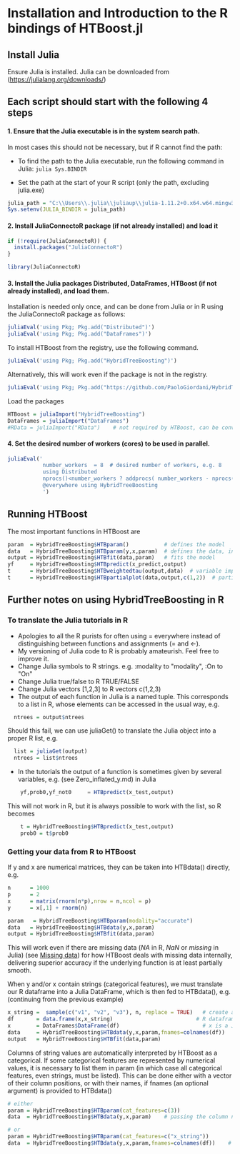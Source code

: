 
# Installation and Introduction to the R bindings of HTBoost.jl 

## Install Julia  

Ensure Julia is installed. 
Julia can be downloaded from (https://julialang.org/downloads/)

## Each script should start with the following 4 steps 
#### 1. Ensure that the Julia executable is in the system search path.

In most cases this should not be necessary, but if R cannot find the path:  

- To find the path to the Julia executable, run the following command in Julia:
  ```julia Sys.BINDIR ```

- Set the path at the start of your R script (only the path, excluding julia.exe)

```r
julia_path = "C:\\Users\\.julia\\juliaup\\julia-1.11.2+0.x64.w64.mingw32\\bin"  # replace with your path
Sys.setenv(JULIA_BINDIR = julia_path)
```

#### 2. Install JuliaConnectoR package (if not already installed) and load it

```r
if (!require(JuliaConnectoR)) {
  install.packages("JuliaConnectoR")
}

library(JuliaConnectoR)
```

#### 3. Install the Julia packages Distributed, DataFrames, HTBoost (if not already installed), and load them.

Installation is needed only once, and can be done from Julia or in R using the JuliaConnectoR package as follows:

```r
juliaEval('using Pkg; Pkg.add("Distributed")')
juliaEval('using Pkg; Pkg.add("DataFrames")')
```
To install HTBoost from the registry, use the following command.
```r
juliaEval('using Pkg; Pkg.add("HybridTreeBoosting")')
```
Alternatively, this will work even if the package is not in the registry.
```r
juliaEval('using Pkg; Pkg.add("https://github.com/PaoloGiordani/HybridTreeBoosting.jl")')
```


Load the packages 

```r
HTBoost = juliaImport("HybridTreeBoosting")
DataFrames = juliaImport("DataFrames")   
#RData = juliaImport("RData")    # not required by HTBoost, can be convenient to work with R datasets in Julia
```

#### 4. Set the desired number of workers (cores) to be used in parallel.

```r
juliaEval('
           number_workers  = 8  # desired number of workers, e.g. 8
           using Distributed
           nprocs()<number_workers ? addprocs( number_workers - nprocs()  ) : addprocs(0)
           @everywhere using HybridTreeBoosting
           ')
```


## Running HTBoost 

The most important functions in HTBoost are

```r
param  = HybridTreeBoosting$HTBparam()           # defines the model     
data   = HybridTreeBoosting$HTBparam(y,x,param)  # defines the data, including optional features such as names, weights, time
output = HybridTreeBoosting$HTBfit(data,param)   # fits the model 
yf     = HybridTreeBoosting$HTBpredict(x_predict,output)
t      = HybridTreeBoosting$HTBweightedtau(output,data)  # variable importance and smoothness
t      = HybridTreeBoosting$HTBpartialplot(data,output,c(1,2))  # partial dependence plots, here for the first two features  
```

## Further notes on using HybridTreeBoosting in R

### To translate the Julia tutorials in R 

- Apologies to all the R purists for often using = everywhere instead of distinguishing between functions and assignments (= and <-).
- My versioning of Julia code to R is probably amateurish. Feel free to improve it. 
- Change Julia symbols to R strings. e.g. :modality to "modality", :On to "On"
- Change Julia true/false to R TRUE/FALSE 
- Change Julia vectors [1,2,3] to R vectors c(1,2,3)
- The output of each function in Julia is a named tuple. This corresponds to a list in R, whose elements can be accessed in the usual way, e.g. 
```r 
  ntrees = output$ntrees  
```
  Should this fail, we can use juliaGet() to translate the Julia object into a proper R list, e.g.  
```r 
  list = juliaGet(output)
  ntrees = list$ntrees  
```
- In the tutorials the output of a function is sometimes given by several variables, e.g. (see Zero_inflated_y.md) in Julia 
```julia 
    yf,prob0,yf_not0     = HTBpredict(x_test,output)
```
This will not work in R, but it is always possible to work with the list, so R becomes
```r 
    t = HybridTreeBoosting$HTBpredict(x_test,output)
    prob0 = t$prob0 
```    

### Getting your data from R to HTBoost

If y and x are numerical matrices, they can be taken into HTBdata() directly, e.g. 

```r
n      = 1000 
p      = 2  
x      = matrix(rnorm(n*p),nrow = n,ncol = p)
y      = x[,1] + rnorm(n)

param   = HybridTreeBoosting$HTBparam(modality="accurate")  
data   = HybridTreeBoosting$HTBdata(y,x,param)
output = HybridTreeBoosting$HTBfit(data,param)
```

This will work even if there are missing data (*NA* in R, *NaN* or *missing* in Julia) (see [Missing data](../tutorials/Missing.md)) for how HTBoost deals with missing data internally, delivering superior accuracy if the underlying function is at least partially smooth.  

When y and/or x contain strings (categorical features), we must translate our R dataframe into a Julia DataFrame, which is then fed to HTBdata(), e.g. (continuing from the previous example)

```r
x_string =  sample(c("v1", "v2", "v3"), n, replace = TRUE)   # create a categorical with 3 values
df       = data.frame(x,x_string)                          # R dataframe 
x        = DataFrames$DataFrame(df)                          # x is a Julia dataframe
data     = HybridTreeBoosting$HTBdata(y,x,param,fnames=colnames(df))    # pass the column names 
output   = HybridTreeBoosting$HTBfit(data,param)                        

```

Columns of string values are automatically interpreted by HTBoost as a categorical. If some categorical features are represented by numerical values, it is necessary to list them in param (in which case all categorical features, even strings, must be listed). This can be done either with a vector of their column positions, or with their names, if fnames (an optional argument) is provided to HTBdata()
```r
# either 
param = HybridTreeBoosting$HTBparam(cat_features=c(3))
data  = HybridTreeBoosting$HTBdata(y,x,param)    # passing the column names is optional

# or
param = HybridTreeBoosting$HTBparam(cat_features=c("x_string"))
data  = HybridTreeBoosting$HTBdata(y,x,param,fnames=colnames(df))    # passing the column names is required

```

